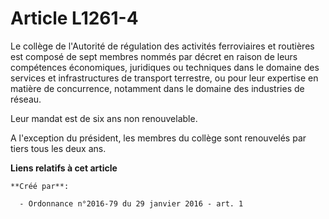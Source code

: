 # Article L1261-4

Le collège de l'Autorité de régulation des activités ferroviaires et routières est composé de sept membres nommés par décret
en raison de leurs compétences économiques, juridiques ou techniques dans le domaine des services et infrastructures de
transport terrestre, ou pour leur expertise en matière de concurrence, notamment dans le domaine des industries de réseau. 

Leur mandat est de six ans non renouvelable. 

A l'exception du président, les membres du collège sont renouvelés par tiers tous les deux ans.

**Liens relatifs à cet article**

	**Créé par**:

	  - Ordonnance n°2016-79 du 29 janvier 2016 - art. 1
